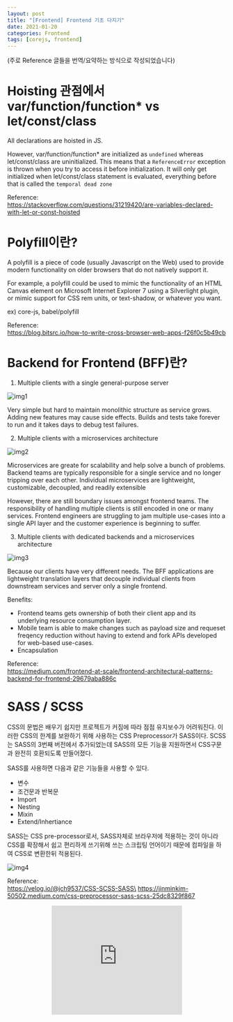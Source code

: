 ```yaml
---
layout: post
title: "[Frontend] Frontend 기초 다지기"
date: 2021-01-20
categories: Frontend
tags: [corejs, frontend]
---
```

(주로 Reference 글들을 번역/요약하는 방식으로 작성되었습니다)

# Hoisting 관점에서 var/function/function* vs let/const/class
All declarations are hoisted in JS.

However, var/function/function* are initialized as `undefined` whereas let/const/class are uninitialized. This means that a `ReferenceError` exception is thrown  when you try to access it before initialization. It will only get initialized when let/const/class statement is evaluated, everything before that is called the `temporal dead zone`

Reference:\
https://stackoverflow.com/questions/31219420/are-variables-declared-with-let-or-const-hoisted

# Polyfill이란?
A polyfill is a piece of code (usually Javascript on the Web) used to provide modern functionality on older browsers that do not natively support it.

For example, a polyfill could be used to mimic the functionality of an HTML Canvas element on Microsoft Internet Explorer 7 using a Silverlight plugin, or mimic support for CSS rem units, or text-shadow, or whatever you want.

ex) core-js, babel/polyfill


Reference:\
https://blog.bitsrc.io/how-to-write-cross-browser-web-apps-f26f0c5b49cb


# Backend for Frontend (BFF)란?
1. Multiple clients with a single general-purpose server

![img1](https://miro.medium.com/max/511/1*7GPb_OQxU_i4SQHrC8Zr4g.png)

Very simple but hard to maintain monolithic structure as service grows. Adding new features may cause side effects. Builds and tests take forever to run and it takes days to debug test failures.

2. Multiple clients with a microservices architecture

![img2](https://miro.medium.com/max/533/1*l-oaQeN0bYO741_cTwlC1Q.png)

Microservices are greate for scalability and help solve a bunch of problems. Backend teams are typically responsible for a single service and no longer tripping over each other. Individual microservices are lightweight, customizable, decoupled, and readily extensible

However, there are still boundary issues amongst frontend teams. The responsibility of handling multiple clients is still encoded in one or many services. Frontend engineers are struggling to jam multiple use-cases into a single API layer and the customer experience is beginning to suffer.

3. Multiple clients with dedicated backends and a microservices architecture

![img3](https://miro.medium.com/max/581/1*Hg4bB1sHypg5IHCXBW8DZA.png)

Because our clients have very different needs. The BFF applications are lightweight translation layers that decouple individual clients from downstream services and server only a single frontend.

Benefits:
- Frontend teams gets ownership of both their client app and its underlying resource consumption layer.
- Mobile team is able to make changes such as payload size and requeset freqency reduction without having to extend and fork APIs developed for web-based use-cases.
- Encapsulation

Reference:\
https://medium.com/frontend-at-scale/frontend-architectural-patterns-backend-for-frontend-29679aba886c



# SASS / SCSS
CSS의 문법은 배우기 쉽지만 프로젝트가 커짐에 따라 점점 유지보수가 어려워진다. 이러한 CSS의 한계를 보완하기 위해 사용하는 CSS Preprocessor가 SASS이다. SCSS는 SASS의 3번째 버전에서 추가되었는데 SASS의 모든 기능을 지원하면서 CSS구문과 완전히 호환되도록 만들어졌다.

SASS를 사용하면 다음과 같은 기능들을 사용할 수 있다.
- 변수
- 조건문과 반복문
- Import
- Nesting
- Mixin
- Extend/Inhertiance

SASS는 CSS pre-processor로서, SASS자체로 브라우저에 적용하는 것이 아니라 CSS를 확장해서 쉽고 편리하게 쓰기위해 쓰는 스크립팅 언어이기 때문에 컴파일을 하여 CSS로 변환한뒤 적용된다.

![img4](https://media.vlpt.us/images/jch9537/post/80177762-ee3d-40d2-9883-bc2d5bfc2775/image.png)

Reference:\
https://velog.io/@jch9537/CSS-SCSS-SASS\
https://jinminkim-50502.medium.com/css-preprocessor-sass-scss-25dc8329f867


<style>
  .responsive-wrap{ display:flex; justify-content:center;}
</style>
<div class="responsive-wrap">
  <iframe width="300" height="250" allowtransparency="true" src="https://tab2.clickmon.co.kr/pop/wp_ad_300.php?PopAd=CM_M_1003067%7C%5E%7CCM_A_1086005%7C%5E%7CAdver_M_1046207&mon_rf=REFERRER_URL" frameborder="0" scrolling="no"></iframe>
</div>